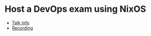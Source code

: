 #  Host a DevOps exam using NixOS 

* [Talk info]()
* [Recording](https://www.youtube.com/watch?v=HQ5Mopje7iw)
